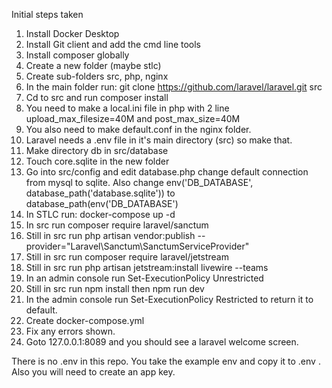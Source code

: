 Initial steps taken

1. Install Docker Desktop
2. Install Git client and add the cmd line tools
3. Install composer globally
4. Create a new folder (maybe stlc)
5. Create sub-folders src, php, nginx
6. In the main folder run: git clone https://github.com/laravel/laravel.git src 
7. Cd to src and run composer install
9. You need to make a local.ini file in php with 2 line upload_max_filesize=40M and post_max_size=40M
10. You also need to make default.conf in the nginx folder.
11. Laravel needs a .env file in it's main directory (src) so make that. 
12. Make directory db in src/database
13. Touch core.sqlite in the new folder
14. Go into src/config and edit database.php change default connection from mysql to sqlite. Also change env('DB_DATABASE', database_path('database.sqlite')) to database_path(env('DB_DATABASE')
15. In STLC run: docker-compose up -d
16. In src run composer require laravel/sanctum
17. Still in src run php artisan vendor:publish --provider="Laravel\Sanctum\SanctumServiceProvider"
18. Still in src run composer require laravel/jetstream
19. Still in src run php artisan jetstream:install livewire --teams
20. In an admin console run Set-ExecutionPolicy Unrestricted
21. Still in src run npm install then npm run dev
22. In the admin console run Set-ExecutionPolicy Restricted to return it to default.
23. Create docker-compose.yml 
24. Fix any errors shown.
25. Goto 127.0.0.1:8089 and you should see a laravel welcome screen.

There is no .env in this repo.  You take the example env and copy it to .env .  Also you will need to create an app key.
